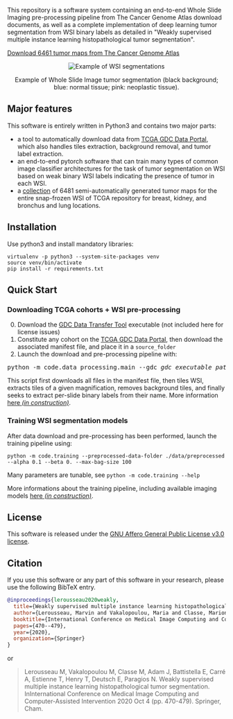 This repository is a software system containing an end-to-end Whole Slide Imaging pre-processing pipeline from 
The Cancer Genome Atlas download documents, as well as a complete implementation 
of deep learning tumor segmentation from WSI binary labels as detailed in 
"Weakly supervised multiple instance learning histopathological tumor segmentation".

[Download 6461 tumor maps from The Cancer Genome Atlas](https://github.com/MarvinLer/tcga_segmentation/releases/download/v1.0.0/thresholded_tumor_maps.zip)

<div align="center">
  <img alt="Example of WSI segmentations" src="img/example.gif" />
  <p>Example of Whole Slide Image tumor segmentation (black background; blue: normal tissue; pink: neoplastic tissue).</p>
</div>

## Major features
This software is entirely written in Python3 and contains two major parts:
* a tool to automatically download data from [TCGA GDC Data Portal](https://portal.gdc.cancer.gov/),
which also handles tiles extraction, background removal, and tumor label extraction.
* an end-to-end pytorch software that can train many types of common image classifier
architectures for the task of tumor segmentation on WSI based on weak binary WSI 
labels indicating the presence of tumor in each WSI.
* a [collection](results/README.md) of 6481 semi-automatically generated tumor maps for the entire snap-frozen WSI of 
TCGA repository for breast, kidney, and bronchus and lung locations.

## Installation

Use python3 and install mandatory libraries:
```
virtualenv -p python3 --system-site-packages venv
source venv/bin/activate
pip install -r requirements.txt 
```

## Quick Start

### Downloading TCGA cohorts + WSI pre-processing

0. Download the [GDC Data Transfer Tool](https://gdc.cancer.gov/access-data/gdc-data-transfer-tool) executable (not included here for license issues)
1. Constitute any cohort on the [TCGA GDC Data Portal](https://portal.gdc.cancer.gov/), then download
the associated manifest file, and place it in a `source_folder`
2. Launch the download and pre-processing pipeline with:
<pre>
python -m code.data_processing.main --gdc <i>gdc_executable_path</i> source_folder
</pre>

This script first downloads all files in the manifest file, then tiles WSI, extracts tiles of a given magnification, 
removes background tiles, and finally seeks to extract per-slide binary labels from their name. More information 
[here _(in construction)_](code/data_processing/README.md).

### Training WSI segmentation models

After data download and pre-processing has been performed, launch the training pipeline using:
```
python -m code.training --preprocessed-data-folder ./data/preprocessed --alpha 0.1 --beta 0. --max-bag-size 100
```

Many parameters are tunable, see `python -m code.training --help`

More informations about the training pipeline, including available imaging models 
[here _(in construction)_](code/README.md).

## License

This software is released under the 
[GNU Affero General Public License v3.0 license](LICENSE).

## Citation

If you use this software or any part of this software in your research, 
please use the following BibTeX entry.

```BibTeX
@inproceedings{lerousseau2020weakly,
  title={Weakly supervised multiple instance learning histopathological tumor segmentation},
  author={Lerousseau, Marvin and Vakalopoulou, Maria and Classe, Marion and Adam, Julien and Battistella, Enzo and Carr{\'e}, Alexandre and Estienne, Th{\'e}o and Henry, Th{\'e}ophraste and Deutsch, Eric and Paragios, Nikos},
  booktitle={International Conference on Medical Image Computing and Computer-Assisted Intervention},
  pages={470--479},
  year={2020},
  organization={Springer}
}
```

or

> Lerousseau M, Vakalopoulou M, Classe M, Adam J, Battistella E, Carré A, Estienne T, Henry T, Deutsch E, Paragios N. Weakly supervised multiple instance learning histopathological tumor segmentation. InInternational Conference on Medical Image Computing and Computer-Assisted Intervention 2020 Oct 4 (pp. 470-479). Springer, Cham.
